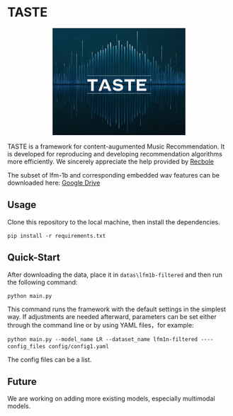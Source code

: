 # TASTE
<div align="center">
    <img src="pics/logo.png" alt="描述" width="300">
</div>



TASTE is a framework for content-augumented Music Recommendation. It is developed for reproducing and developing recommendation algorithms more efficiently. We sincerely appreciate the help provided by [Recbole](https://github.com/RUCAIBox/RecBole)

The subset of lfm-1b and corresponding embedded wav features can be downloaded here: [Google Drive](https://drive.google.com/drive/folders/1H-wrqchl-QMWrO-13mueeO5t-7nL00JU?usp=sharing)

## Usage

Clone this repository to the local machine, then install the dependencies.
```
pip install -r requirements.txt
```

## Quick-Start

After downloading the data, place it in `datas\lfm1b-filtered` and then run the following command:

```
python main.py
```

This command runs the framework with the default settings in the simplest way. If adjustments are needed afterward, parameters can be set either through the command line or by using YAML files，for example:

```
python main.py --model_name LR --dataset_name lfm1n-filtered ----config_files config/config1.yaml
```

The config files can be a list.

## Future
We are working on adding more existing models, especially multimodal models.